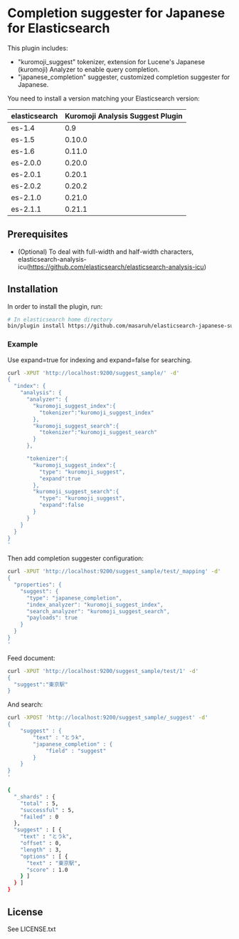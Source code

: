 Completion suggester for Japanese for Elasticsearch
==================================

This plugin includes:
* "kuromoji_suggest" tokenizer, extension for Lucene's Japanese (kuromoji) Analyzer to enable query completion.
* "japanese_completion" suggester, customized completion suggester for Japanese.

You need to install a version matching your Elasticsearch version:

| elasticsearch |  Kuromoji Analysis Suggest Plugin |
|---------------|-----------------------------|
| es-1.4        |     0.9         |
| es-1.5        |     0.10.0         |
| es-1.6        |     0.11.0         |
| es-2.0.0        |     0.20.0         |
| es-2.0.1        |     0.20.1         |
| es-2.0.2        |     0.20.2         |
| es-2.1.0        |     0.21.0         |
| es-2.1.1        |     0.21.1         |


## Prerequisites
* (Optional) To deal with full-width and half-width characters, elasticsearch-analysis-icu(https://github.com/elasticsearch/elasticsearch-analysis-icu)

## Installation
In order to install the plugin, run:

```sh
# In elasticsearch home directory
bin/plugin install https://github.com/masaruh/elasticsearch-japanese-suggester/releases/download/0.20.0/elasticsearch-japanese-suggester-0.20.0.zip
```

### Example
Use expand=true for indexing and expand=false for searching.
```sh
curl -XPUT 'http://localhost:9200/suggest_sample/' -d'
{
  "index": {
    "analysis": {
      "analyzer": {
        "kuromoji_suggest_index":{
          "tokenizer":"kuromoji_suggest_index"
        },
        "kuromoji_suggest_search":{
          "tokenizer":"kuromoji_suggest_search"
        }
      },

      "tokenizer":{
        "kuromoji_suggest_index":{
          "type": "kuromoji_suggest",
          "expand":true
        },
        "kuromoji_suggest_search":{
          "type": "kuromoji_suggest",
          "expand":false
        }
      }
    }
  }
}
'
```

Then add completion suggester configuration:
```sh
curl -XPUT 'http://localhost:9200/suggest_sample/test/_mapping' -d'
{
  "properties": {
    "suggest": {
      "type": "japanese_completion",
      "index_analyzer": "kuromoji_suggest_index",
      "search_analyzer": "kuromoji_suggest_search",
      "payloads": true
    }
  }
}
'
```

Feed document:
```sh
curl -XPUT 'http://localhost:9200/suggest_sample/test/1' -d'
{
  "suggest":"東京駅"
}
```

And search:
```sh
curl -XPOST 'http://localhost:9200/suggest_sample/_suggest' -d'
{
    "suggest" : {
        "text" : "とうk",
        "japanese_completion" : {
            "field" : "suggest"
        }
    }
}
'

{
  "_shards" : {
    "total" : 5,
    "successful" : 5,
    "failed" : 0
  },
  "suggest" : [ {
    "text" : "とうk",
    "offset" : 0,
    "length" : 3,
    "options" : [ {
      "text" : "東京駅",
      "score" : 1.0
    } ]
  } ]
}

```



License
-------
See LICENSE.txt